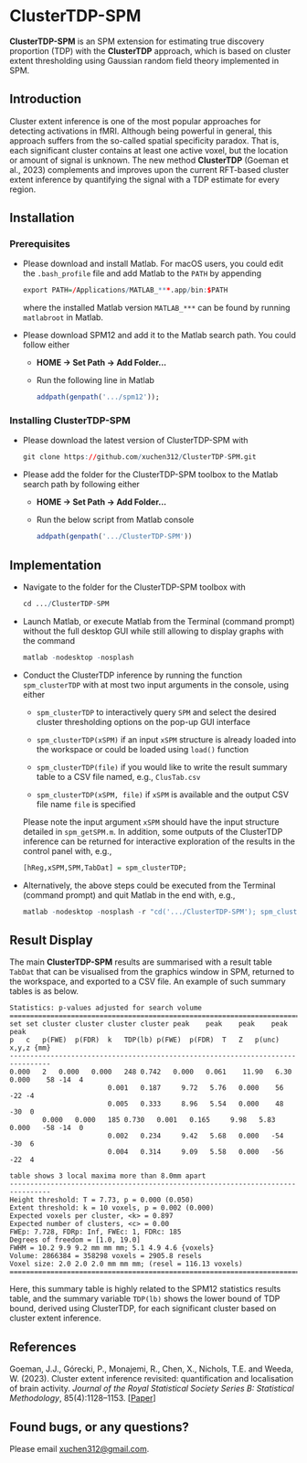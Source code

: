 # ClusterTDP-SPM

**ClusterTDP-SPM** is an SPM extension for estimating true discovery proportion (TDP) with the **ClusterTDP** approach, which is based on cluster extent thresholding using Gaussian random field theory implemented in SPM.

## Introduction

Cluster extent inference is one of the most popular approaches for detecting activations in fMRI. Although being powerful in general, this approach suffers from the so-called spatial specificity paradox. That is, each significant cluster contains at least one active voxel, but the location or amount of signal is unknown. The new method **ClusterTDP** (Goeman et al., 2023) complements and improves upon the current RFT-based cluster extent inference by quantifying the signal with a TDP estimate for every region.

## Installation

### Prerequisites

* Please download and install Matlab. For macOS users, you could edit the ```.bash_profile``` file and add Matlab to the ```PATH``` by appending
  ``` r
  export PATH=/Applications/MATLAB_***.app/bin:$PATH
  ```
  where the installed Matlab version ```MATLAB_***``` can be found by running ```matlabroot``` in Matlab.

* Please download SPM12 and add it to the Matlab search path. You could follow either
  
  + **HOME -> Set Path -> Add Folder...**
  
  + Run the following line in Matlab
    ``` r
    addpath(genpath('.../spm12'));
    ```
  
### Installing ClusterTDP-SPM

* Please download the latest version of ClusterTDP-SPM with
  ``` r
  git clone https://github.com/xuchen312/ClusterTDP-SPM.git
  ```

* Please add the folder for the ClusterTDP-SPM toolbox to the Matlab search path by following either
  
  + **HOME -> Set Path -> Add Folder...**
  
  + Run the below script from Matlab console
    ```r
    addpath(genpath('.../ClusterTDP-SPM'))
    ```

## Implementation

* Navigate to the folder for the ClusterTDP-SPM toolbox with
  ```r
  cd .../ClusterTDP-SPM
  ```
  
* Launch Matlab, or execute Matlab from the Terminal (command prompt) without the full desktop GUI while still allowing to display graphs with the command
  ```r
  matlab -nodesktop -nosplash
  ```
  
* Conduct the ClusterTDP inference by running the function ```spm_clusterTDP``` with at most two input arguments in the console, using either
  
  + ```spm_clusterTDP``` to interactively query ```SPM``` and select the desired cluster thresholding options on the pop-up GUI interface
    
  + ```spm_clusterTDP(xSPM)``` if an input ```xSPM``` structure is already loaded into the workspace or could be loaded using ```load()``` function
    
  + ```spm_clusterTDP(file)``` if you would like to write the result summary table to a CSV file named, e.g., ```ClusTab.csv```
    
  + ```spm_clusterTDP(xSPM, file)``` if ```xSPM``` is available and the output CSV file name ```file``` is specified

  Please note the input argument ```xSPM``` should have the input structure detailed in ```spm_getSPM.m```. In addition, some outputs of the ClusterTDP inference can be returned for interactive exploration of the results in the control panel with, e.g.,
  ```r
  [hReg,xSPM,SPM,TabDat] = spm_clusterTDP;
  ```

* Alternatively, the above steps could be executed from the Terminal (command prompt) and quit Matlab in the end with, e.g.,
  ```r
  matlab -nodesktop -nosplash -r "cd('.../ClusterTDP-SPM'); spm_clusterTDP; exit"
  ```

## Result Display

The main **ClusterTDP-SPM** results are summarised with a result table ```TabDat``` that can be visualised from the graphics window in SPM, returned to the workspace, and exported to a CSV file. An example of such summary tables is as below.
```
Statistics: p-values adjusted for search volume
================================================================================
set	set	cluster	cluster	cluster	cluster	peak	peak	peak	peak	peak	
p	c	p(FWE)	p(FDR)	k	TDP(lb)	p(FWE)	p(FDR)	T	Z	p(unc)	x,y,z {mm}
--------------------------------------------------------------------------------
0.000	2	0.000	0.000	248	0.742	0.000	0.061	 11.90	 6.30	0.000	 58 -14  4 	
						0.001	0.187	  9.72	 5.76	0.000	 56 -22 -4 	
						0.005	0.333	  8.96	 5.54	0.000	 48 -30  0 	
		0.000	0.000	185	0.730	0.001	0.165	  9.98	 5.83	0.000	-58 -14  0 	
						0.002	0.234	  9.42	 5.68	0.000	-54 -30  6 	
						0.004	0.314	  9.09	 5.58	0.000	-56 -22  4 	

table shows 3 local maxima more than 8.0mm apart
--------------------------------------------------------------------------------
Height threshold: T = 7.73, p = 0.000 (0.050)
Extent threshold: k = 10 voxels, p = 0.002 (0.000)
Expected voxels per cluster, <k> = 0.897
Expected number of clusters, <c> = 0.00
FWEp: 7.728, FDRp: Inf, FWEc: 1, FDRc: 185
Degrees of freedom = [1.0, 19.0]
FWHM = 10.2 9.9 9.2 mm mm mm; 5.1 4.9 4.6 {voxels}
Volume: 2866384 = 358298 voxels = 2905.8 resels
Voxel size: 2.0 2.0 2.0 mm mm mm; (resel = 116.13 voxels)
================================================================================
```
Here, this summary table is highly related to the SPM12 statistics results table, and the summary variable ```TDP(lb)``` shows the lower bound of TDP bound, derived using ClusterTDP, for each significant cluster based on cluster extent inference.

## References

Goeman, J.J., Górecki, P., Monajemi, R., Chen, X., Nichols, T.E. and Weeda, W. (2023). Cluster extent inference revisited: quantification and localisation of brain activity. *Journal of the Royal Statistical Society Series B: Statistical Methodology*, 85(4):1128–1153. [[Paper](https://doi.org/10.1093/jrsssb/qkad067)]

## Found bugs, or any questions?

Please email xuchen312@gmail.com.
